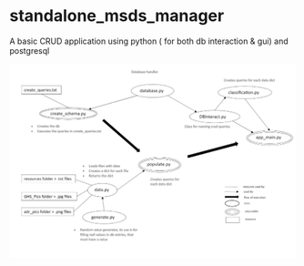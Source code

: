 # standalone_msds_manager
A basic CRUD application using python ( for both db interaction &amp; gui) and postgresql

![flowchart](msds_project_flow.png)
